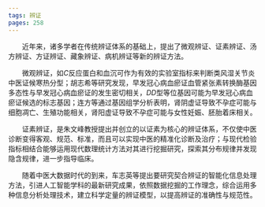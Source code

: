 ```yaml
---
tags: 辨证
pages: 258
---
```

&emsp;&emsp;近年来，诸多学者在传统辨证体系的基础上，提出了微观辨证、证素辨证、汤方辨证、方证辨证、藏象辨证、病机辨证等新的辨证方法。

&emsp;&emsp;微观辨证，如$C$反应蛋白和血沉可作为有效的实验室指标来判断类风湿关节炎中医证候寒热分型；胡志希等研究发现，早发冠心病血瘀证血管紧张素转换酶基因多态性与早发冠心病血瘀证的发生密切相关，$DD$型等位基因可能为早发冠心病血瘀证候选的标志基因；连方等通过基因组学分析表明，肾阴虚证导致不孕症可能与细胞凋亡、生殖功能相关，肾阳虚证导致不孕症可能与女性妊娠、胚胎着床相关。

&emsp;&emsp;证素辨证，是朱文峰教授提出并创立的以证素为核心的辨证体系，不仅使中医诊断变得客观、规范、标准，而且可以实现中医的精准化诊断及治疗；与现代检验指标相结合能够运用现代数理统计方法对其进行挖掘研究，探索其分布规律并发现隐含规律，进一步指导临床。

&emsp;&emsp;随着中医大数据时代的到来，车志英等提出要研究契合辨证的智能化信息处理方法，引进人工智能学科的最新研究成果，依照数据挖掘的工作理念，综合运用多种信息分析处理技术，建立科学定量的辨证模型，以提高辨证的准确性与规范性。